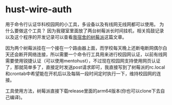 # hust-wire-auth
用于命令行认证华科校园网的小工具，多设备以及有线网无线网都可以使用。
为什么要做这个工具？ 因为我寝室里面放了两台树莓派长时间挂机，相关捣鼓记录以及这个程序的开发记录可以查看[我宿舍的树莓派](aoyouer.com/tech/pi-in-my-room.html)这篇文章。

因为两个树莓派挂在一个接在一个路由器上面，而学校每天晚上还断电断网偶尔白天还会断开网络连接，所以需要一个命令行工具用来进行校园网认证，以前有线网需要使用锐捷认证（可以使用mentohust），不过现在校园网支持使用网页认证了，那就简单多了，直接定时发送post请求即可，我直接写到了树莓派的rc.local和crontab中希望能在开机后以及每隔一段时间定时执行一下，维持校园网的连接。

工具使用方法，树莓派直接下载release里面的arm64版本(你也可以clone下去自己编译)。


